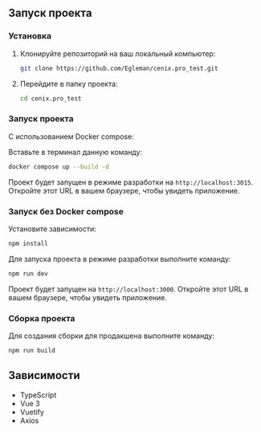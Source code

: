 ## Запуск проекта

### Установка

1. Клонируйте репозиторий на ваш локальный компьютер:

   ```sh
   git clone https://github.com/Egleman/cenix.pro_test.git
   ```

2. Перейдите в папку проекта:

   ```sh
   cd cenix.pro_test
   ```

### Запуск проекта

С использованием Docker compose:

Вставьте в терминал данную команду:
   ```sh
   docker compose up --build -d
   ```

Проект будет запущен в режиме разработки на `http://localhost:3015`. Откройте этот URL в вашем браузере, чтобы увидеть приложение.


### Запуск без Docker compose

Установите зависимости:

   ```sh
   npm install
   ```
Для запуска проекта в режиме разработки выполните команду:

```sh
npm run dev
```

Проект будет запущен на `http://localhost:3000`. Откройте этот URL в вашем браузере, чтобы увидеть приложение.

### Сборка проекта

Для создания сборки для продакшена выполните команду:

```sh
npm run build
```

## Зависимости

- TypeScript
- Vue 3
- Vuetify
- Axios